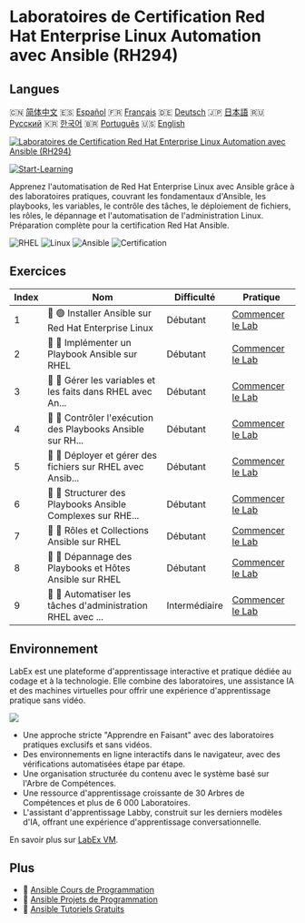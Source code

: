 # Laboratoires de Certification Red Hat Enterprise Linux Automation avec Ansible (RH294)

## Langues

🇨🇳 [简体中文](README_zh.md) 🇪🇸 [Español](README_es.md) 🇫🇷 [Français](README_fr.md) 🇩🇪 [Deutsch](README_de.md) 🇯🇵 [日本語](README_ja.md) 🇷🇺 [Русский](README_ru.md) 🇰🇷 [한국어](README_ko.md) 🇧🇷 [Português](README_pt.md) 🇺🇸 [English](README.md) 

[![Laboratoires de Certification Red Hat Enterprise Linux Automation avec Ansible (RH294)](https://cover-creator.labex.io/red-hat-enterprise-linux-automation-with-ansible-rh294.png?lang=fr)](https://labex.io/fr/courses/red-hat-enterprise-linux-automation-with-ansible-rh294)

[![Start-Learning](https://img.shields.io/badge/Start-Learning-whitesmoke?style=for-the-badge)](https://labex.io/fr/courses/red-hat-enterprise-linux-automation-with-ansible-rh294)

Apprenez l'automatisation de Red Hat Enterprise Linux avec Ansible grâce à des laboratoires pratiques, couvrant les fondamentaux d'Ansible, les playbooks, les variables, le contrôle des tâches, le déploiement de fichiers, les rôles, le dépannage et l'automatisation de l'administration Linux. Préparation complète pour la certification Red Hat Ansible.

![RHEL](https://img.shields.io/badge/RHEL-whitesmoke?style=for-the-badge&logo=rhel)
![Linux](https://img.shields.io/badge/Linux-whitesmoke?style=for-the-badge&logo=linux)
![Ansible](https://img.shields.io/badge/Ansible-whitesmoke?style=for-the-badge&logo=ansible)
![Certification](https://img.shields.io/badge/Certification-whitesmoke?style=for-the-badge&logo=certification)


## Exercices

|   Index | Nom                                                         | Difficulté    | Pratique                                                                                                                                     |
|---------|-------------------------------------------------------------|---------------|----------------------------------------------------------------------------------------------------------------------------------------------|
|       1 | 📖 🟢 Installer Ansible sur Red Hat Enterprise Linux        | Débutant      | <a target='_blank' href='https://labex.io/fr/tutorials/rhel-install-ansible-on-red-hat-enterprise-linux-590544'>Commencer le Lab</a>         |
|       2 | 📖 🔵 Implémenter un Playbook Ansible sur RHEL              | Débutant      | <a target='_blank' href='https://labex.io/fr/tutorials/ansible-implement-an-ansible-playbook-on-rhel-590552'>Commencer le Lab</a>            |
|       3 | 📖 🔵 Gérer les variables et les faits dans RHEL avec An... | Débutant      | <a target='_blank' href='https://labex.io/fr/tutorials/ansible-manage-variables-and-facts-in-rhel-with-ansible-590560'>Commencer le Lab</a>  |
|       4 | 📖 🔵 Contrôler l'exécution des Playbooks Ansible sur RH... | Débutant      | <a target='_blank' href='https://labex.io/fr/tutorials/rhel-control-ansible-playbook-execution-on-rhel-590569'>Commencer le Lab</a>          |
|       5 | 📖 🔵 Déployer et gérer des fichiers sur RHEL avec Ansib... | Débutant      | <a target='_blank' href='https://labex.io/fr/tutorials/ansible-deploy-and-manage-files-on-rhel-with-ansible-590573'>Commencer le Lab</a>     |
|       6 | 📖 🔵 Structurer des Playbooks Ansible Complexes sur RHE... | Débutant      | <a target='_blank' href='https://labex.io/fr/tutorials/ansible-structuring-complex-ansible-playbooks-on-rhel-590576'>Commencer le Lab</a>    |
|       7 | 📖 🔵 Rôles et Collections Ansible sur RHEL                 | Débutant      | <a target='_blank' href='https://labex.io/fr/tutorials/ansible-ansible-roles-and-collections-on-rhel-590574'>Commencer le Lab</a>            |
|       8 | 📖 🔵 Dépannage des Playbooks et Hôtes Ansible sur RHEL     | Débutant      | <a target='_blank' href='https://labex.io/fr/tutorials/ansible-troubleshoot-ansible-playbooks-and-hosts-on-rhel-590577'>Commencer le Lab</a> |
|       9 | 📖 🔵 Automatiser les tâches d'administration RHEL avec ... | Intermédiaire | <a target='_blank' href='https://labex.io/fr/tutorials/ansible-automate-rhel-administration-tasks-with-ansible-590613'>Commencer le Lab</a>  |

## Environnement

LabEx est une plateforme d'apprentissage interactive et pratique dédiée au codage et à la technologie. Elle combine des laboratoires, une assistance IA et des machines virtuelles pour offrir une expérience d'apprentissage pratique sans vidéo.

![](https://tutorial-screenshot.getvm.io/images/vm-1725247253.png)

- Une approche stricte "Apprendre en Faisant" avec des laboratoires pratiques exclusifs et sans vidéos.
- Des environnements en ligne interactifs dans le navigateur, avec des vérifications automatisées étape par étape.
- Une organisation structurée du contenu avec le système basé sur l'Arbre de Compétences.
- Une ressource d'apprentissage croissante de 30 Arbres de Compétences et plus de 6 000 Laboratoires.
- L'assistant d'apprentissage Labby, construit sur les derniers modèles d'IA, offrant une expérience d'apprentissage conversationnelle.

En savoir plus sur [LabEx VM](https://support.labex.io/using-labex/virtual-machine).

## Plus

- 🔗 [Ansible Cours de Programmation](https://github.com/labex-labs/awesome-programming-courses)
- 🔗 [Ansible Projets de Programmation](https://github.com/labex-labs/awesome-programming-projects)
- 🔗 [Ansible Tutoriels Gratuits](https://github.com/labex-labs/ansible-free-tutorials)

